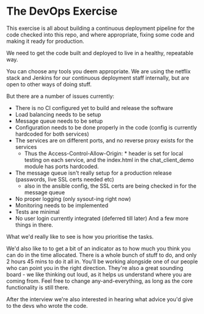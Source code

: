 # The DevOps Exercise

This exercise is all about building a continuous deployment pipeline for the code checked into this repo, and where appropriate, fixing some code and making it ready for production.

We need to get the code built and deployed to live in a healthy, repeatable way.

You can choose any tools you deem appropriate. We are using the netflix stack and Jenkins for our continuous deployment staff internally, but are open to other ways of doing stuff.

But there are a number of issues currently:

- There is no CI configured yet to build and release the software
- Load balancing needs to be setup
- Message queue needs to be setup
- Configuration needs to be done properly in the code (config is currently hardcoded for both services)
- The services are on different ports, and no reverse proxy exists for the services
  - Thus the Access-Control-Allow-Origin: \* header is set for local testing on each service, and the index.html in the chat_client_demo module has ports hardcoded.
- The message queue isn't really setup for a production release (passwords, live SSL certs needed etc)
  - also in the ansible config, the SSL certs are being checked in for the message queue
- No proper logging (only sysout-ing right now)
- Monitoring needs to be implemented
- Tests are minimal
- No user login currently integrated (deferred till later)
  And a few more things in there.

What we'd really like to see is how you prioritise the tasks.

We'd also like to to get a bit of an indicator as to how much you think you can do in the time allocated.
There is a whole bunch of stuff to do, and only 2 hours 45 mins to do it all in.
You'll be working alongside one of our people who can point you in the right direction.
They're also a great sounding board - we like thinking out loud, as it helps us understand where you are coming from.
Feel free to change any-and-everything, as long as the core functionality is still there.

After the interview we're also interested in hearing what advice you'd give to the devs who wrote the code.
